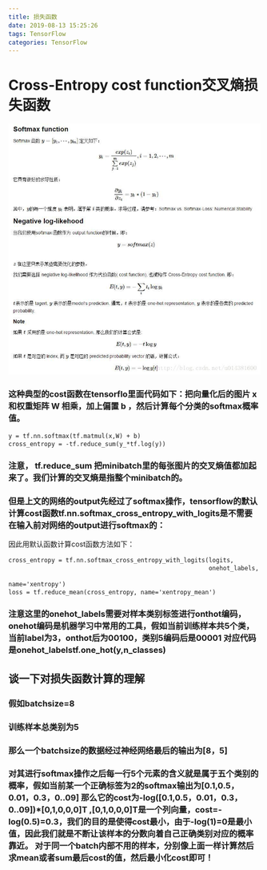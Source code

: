 ```yaml
---
title: 损失函数
date: 2019-08-13 15:25:26
tags: TensorFlow
categories: TensorFlow
---
```

# Cross-Entropy cost function交叉熵损失函数
<!--more-->
![](损失函数/1.jpg)
### 这种典型的cost函数在tensorflo里面代码如下：把向量化后的图片 x 和权重矩阵 W 相乘，加上偏置 b ，然后计算每个分类的softmax概率值。
```
y = tf.nn.softmax(tf.matmul(x,W) + b)
cross_entropy = -tf.reduce_sum(y_*tf.log(y))
```
### 注意， tf.reduce_sum 把minibatch里的每张图片的交叉熵值都加起来了。我们计算的交叉熵是指整个minibatch的。

### 但是上文的网络的output先经过了softmax操作，tensorflow的默认计算cost函数tf.nn.softmax_cross_entropy_with_logits是不需要在输入前对网络的output进行softmax的：
因此用默认函数计算cost函数方法如下：
```
cross_entropy = tf.nn.softmax_cross_entropy_with_logits(logits,
                                                        onehot_labels,
                                                        name='xentropy')
loss = tf.reduce_mean(cross_entropy, name='xentropy_mean')
```
### 注意这里的onehot_labels需要对样本类别标签进行onthot编码，onehot编码是机器学习中常用的工具，假如当前训练样本共5个类，当前label为3，onthot后为00100，类别5编码后是00001 对应代码是onehot_labelstf.one_hot(y,n_classes)

## 谈一下对损失函数计算的理解 
### 假如batchsize=8 
### 训练样本总类别为5 
### 那么一个batchsize的数据经过神经网络最后的输出为[8，5] 
### 对其进行softmax操作之后每一行5个元素的含义就是属于五个类别的概率，假如当前某一个正确标签为2的softmax输出为[0.1,0.5，0.01，0.3，0..09] 那么它的cost为-log([0.1,0.5，0.01，0.3，0..09])*[0,1,0,0,0]T ,[0,1,0,0,0]T是一个列向量，cost=-log(0.5)=0.3，我们的目的是使得cost最小，由于-log(1)=0是最小值，因此我们就是不断让该样本的分数向着自己正确类别对应的概率靠近。 对于同一个batch内部不用的样本，分别像上面一样计算然后求mean或者sum最后cost的值，然后最小化cost即可！

